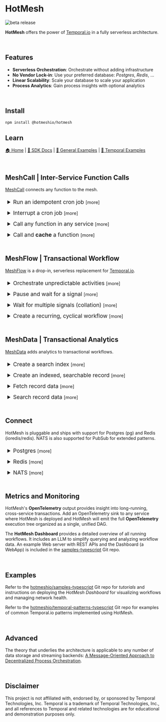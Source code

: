 # HotMesh
![beta release](https://img.shields.io/badge/release-beta-blue.svg)

**HotMesh** offers the power of [Temporal.io](https://temporal.io) in a fully serverless architecture.


<br/>

## Features

- **Serverless Orchestration**: Orchestrate without adding infrastructure
- **No Vendor Lock-in**: Use your preferred database: *Postgres*, *Redis*, ...
- **Linear Scalability**: Scale your database to scale your application
- **Process Analytics**: Gain process insights with optional analytics


<br/>

## Install

```sh
npm install @hotmeshio/hotmesh
```

## Learn
[🏠 Home](https://hotmesh.io/) | [📄 SDK Docs](https://hotmeshio.github.io/sdk-typescript/) | [💼 General Examples](https://github.com/hotmeshio/samples-typescript) | [💼 Temporal Examples](https://github.com/hotmeshio/temporal-patterns-typescript)

<br/>

## MeshCall | Inter-Service Function Calls
[MeshCall](https://hotmeshio.github.io/sdk-typescript/classes/services_meshcall.MeshCall.html) connects any function to the mesh.

<details style="padding: .5em">
  <summary style="font-size:1.25em;">Run an idempotent cron job <small>[more]</small></summary>

  ### Run a Cron
  This example demonstrates an *idempotent* cron that runs daily at midnight. The `id` makes each cron job unique and ensures that only one instance runs, despite repeated invocations. *The `cron` method returns `false` if a workflow is already running with the same `id`.*
  
  Optionally set a `delay` and/or set `maxCycles` to limit the number of cycles. The `interval` can be any human-readable time format (e.g., `1 day`, `2 hours`, `30 minutes`, etc) or a standard cron expression.

1. Define the cron function.
    ```typescript
    //cron.ts
    import { MeshCall } from '@hotmeshio/hotmesh';
    import { Client as Postgres } from 'pg';

    export const runMyCron = async (id: string, interval = '0 0 * * *'): Promise<boolean> => {
      return await MeshCall.cron({
        topic: 'my.cron.function',
        connection: {
          class: Postgres,
          options: {
            connectionString: 'postgresql://usr:pwd@localhost:5432/db'
          }
        },
        callback: async () => {
          //your code here...
        },
        options: { id, interval, maxCycles: 24 }
      });
    };
    ```

2. Call `runMyCron` at server startup (or call as needed to run multiple crons).
    ```typescript
    //server.ts
    import { runMyCron } from './cron';

    runMyCron('myNightlyCron123');
    ```
</details>

<details style="padding: .5em">
  <summary style="font-size:1.25em;">Interrupt a cron job <small>[more]</small></summary>

  ### Interrupt a Cron
  This example demonstrates how to cancel a running cron job.

1. Use the same `id` and `topic` that were used to create the cron to cancel it.
    ```typescript
    import { MeshCall } from '@hotmeshio/hotmesh';
    import { Client as Postgres } from 'pg';

    MeshCall.interrupt({
      topic: 'my.cron.function',
      connection: {
        class: Postgres,
        options: {
          connectionString: 'postgresql://usr:pwd@localhost:5432/db'
        }
      },
      options: { id: 'myNightlyCron123' }
    });
    ```
</details>

<details style="padding: .5em">
  <summary style="font-size:1.25em;">Call any function in any service <small>[more]</small></summary>

  ### Call a Function
  Make interservice calls that behave like HTTP but without the setup and performance overhead. This example demonstrates how to connect and call a function.

1. Call `MeshCall.connect` and provide a `topic` to uniquely identify the function.

    ```typescript
    //myFunctionWrapper.ts
    import { MeshCall, Types } from '@hotmeshio/hotmesh';
    import { Client as Postgres } from 'pg';

    export const connectMyFunction = async () => {
      return await MeshCall.connect({
        topic: 'my.demo.function',
        connection: {
          class: Postgres,
          options: {
            connectionString: 'postgresql://usr:pwd@localhost:5432/db'
          }
        },
        callback: async (input: string) => {
          //your code goes here; response must be JSON serializable
          return { hello: input }
        },
      });
    };
      ```

2. Call `connectMyFunction` at server startup to connect your function to the mesh.

    ```typescript
    //server.ts
    import { connectMyFunction } from './myFunctionWrapper';
    connectMyFunction();
    ```

3. Call your function from anywhere on the network (or even from the same service). Send any payload as long as it's JSON serializable.

    ```typescript
    import { MeshCall } from '@hotmeshio/hotmesh';
    import { Client as Postgres } from 'pg';

    const result = await MeshCall.exec({
      topic: 'my.demo.function',
      args: ['something'],
      connection: {
        class: Postgres,
        options: {
          connectionString: 'postgresql://usr:pwd@localhost:5432/db'
        }
      },
    }); //returns `{ hello: 'something'}`
    ```
</details>

<details style="padding: .5em">
  <summary style="font-size:1.25em;">Call and <b>cache</b> a function <small>[more]</small></summary>

  ### Cache a Function
  This solution builds upon the previous example, caching the response. The linked function will only be re/called when the cached result expires. Everything remains the same, except the caller which specifies an `id` and `ttl`.

1. Make the call from another service (or even the same service). Include an `id` and `ttl` to cache the result for the specified duration.

    ```typescript
    import { MeshCall } from '@hotmeshio/hotmesh';
    import { Client as Postgres } from 'pg';

    const result = await MeshCall.exec({
      topic: 'my.demo.function',
      args: ['anything'],
      connection: {
        class: Postgres,
        options: {
          connectionString: 'postgresql://usr:pwd@localhost:5432/db'
        }
      },
      options: { id: 'myid123', ttl: '15 minutes' },
    }); //returns `{ hello: 'anything'}`
    ```

2. Flush the cache at any time, using the same `topic` and cache `id`.

    ```typescript
    import { MeshCall } from '@hotmeshio/hotmesh';
    import { Client as Postgres } from 'pg';

    await MeshCall.flush({
      topic: 'my.demo.function',
      connection: {
        class: Postgres,
        options: {
          connectionString: 'postgresql://usr:pwd@localhost:5432/db'
        }
      },
      options: { id: 'myid123' },
    });
    ```
</details>


<br/>

## MeshFlow | Transactional Workflow
[MeshFlow](https://hotmeshio.github.io/sdk-typescript/classes/services_meshflow.MeshFlow.html) is a drop-in, serverless replacement for [Temporal.io](https://temporal.io).

<details style="padding: .5em">
  <summary style="font-size:1.25em;">Orchestrate unpredictable activities <small>[more]</small></summary>

### Proxy Activities
When an endpoint is unpredictable, use `proxyActivities`. HotMesh will retry as necessary until the call succeeds. This example demonstrates a workflow that greets a user in both English and Spanish. Even though both activities throw random errors, the workflow always returns a successful result.

1. Start by defining **activities**. Note how each throws an error 50% of the time.

    ```typescript
    //activities.ts
    export async function greet(name: string): Promise<string> {
      if (Math.random() > 0.5) throw new Error('Random error');
      return `Hello, ${name}!`;
    }

    export async function saludar(nombre: string): Promise<string> {
      if (Math.random() > 0.5) throw new Error('Random error');
      return `¡Hola, ${nombre}!`;
    }
    ```

2. Define the **workflow** logic. Include conditional branching, loops, etc to control activity execution. It's vanilla JavaScript written in your own coding style. The only requirement is to use `proxyActivities`, ensuring your activities are executed with HotMesh's durability wrapper.

    ```typescript
    //workflows.ts
    import { workflow } from '@hotmeshio/hotmesh';
    import * as activities from './activities';

    const { greet, saludar } = workflow
      .proxyActivities<typeof activities>({
        activities
      });

    export async function example(name: string): Promise<[string, string]> {
      return Promise.all([
        greet(name),
        saludar(name)
      ]);
    }
    ```

3. Instance a HotMesh **client** to invoke the workflow.

    ```typescript
    //client.ts
    import { Client, HotMesh } from '@hotmeshio/hotmesh';
    import { Client as Postgres } from 'pg';

    async function run(): Promise<string> {
      const client = new Client({
        connection: {
          class: Postgres,
          options: {
            connectionString: 'postgresql://usr:pwd@localhost:5432/db'
          }
        }
      });

      const handle = await client.workflow.start<[string,string]>({
        args: ['HotMesh'],
        taskQueue: 'default',
        workflowName: 'example',
        workflowId: HotMesh.guid()
      });

      return await handle.result();
      //returns ['Hello HotMesh', '¡Hola, HotMesh!']
    }
    ```

4. Finally, create a **worker** and link the workflow function. Workers listen for tasks on their assigned task queue and invoke the workflow function each time they receive an event.

    ```typescript
    //worker.ts
    import { worker } from '@hotmeshio/hotmesh';
    import { Client as Postgres } from 'pg';
    import * as workflows from './workflows';

    async function run() {
      const worker = await Worker.create({
        connection: {
          class: Postgres,
          options: {
            connectionString: 'postgresql://usr:pwd@localhost:5432/db'
          }
        },
        taskQueue: 'default',
        workflow: workflows.example,
      });

      await worker.run();
    }
    ```
</details>

<details style="padding: .5em">
  <summary style="font-size:1.25em;">Pause and wait for a signal <small>[more]</small></summary>

### Wait for Signal
Pause a function and only awaken when a matching signal is received from the outide.

1. Define the **workflow** logic. This one waits for the `my-sig-nal` signal, returning the signal payload (`{ hello: 'world' }`) when it eventually arrives. Interleave additional logic to meet your use case.

    ```typescript
    //waitForWorkflow.ts
    import { workflow } from '@hotmeshio/hotmesh';

    export async function waitForExample(): Promise<{hello: string}> {
      return await workflow.waitFor<{hello: string}>('my-sig-nal');
      //continue processing, use the payload, etc...
    }
    ```

2. Instance a HotMesh **client** and start a workflow. Use a custom workflow ID (`myWorkflow123`).

    ```typescript
    //client.ts
    import { Client, HotMesh } from '@hotmeshio/hotmesh';
    import { Client as Postgres } from 'pg';

    async function run(): Promise<string> {
      const client = new Client({
        connection: {
          class: Postgres,
          options: {
            connectionString: 'postgresql://usr:pwd@localhost:5432/db'
          }
        }
      });

      //start a workflow; it will immediately pause
      await client.workflow.start({
        args: ['HotMesh'],
        taskQueue: 'default',
        workflowName: 'waitForExample',
        workflowId: 'myWorkflow123',
        await: false,
      });
    }
    ```

3. Create a **worker** and link the `waitForExample` workflow function.

    ```typescript
    //worker.ts
    import { Worker } from '@hotmeshio/hotmesh';
    import { Client as Postgres } from 'pg';
    import * as workflows from './waitForWorkflow';

    async function run() {
      const worker = await Worker.create({
        connection: {
          class: Postgres,
          options: {
            connectionString: 'postgresql://usr:pwd@localhost:5432/db'
          }
        },
        taskQueue: 'default',
        workflow: workflows.waitForExample,
      });

      await worker.run();
    }
    ```

4. Send a signal to awaken the paused function; await the function result.

    ```typescript
    import { Client } from '@hotmeshio/hotmesh';
    import { Client as Postgres } from 'pg';

    const client = new Client({
      connection: {
        class: Postgres,
        options: {
          connectionString: 'postgresql://usr:pwd@localhost:5432/db'
        }
      }
    });

    //awaken the function by sending a signal
    await client.signal('my-sig-nal', { hello: 'world' });

    //get the workflow handle and await the result
    const handle = await client.getHandle({
      taskQueue: 'default',
      workflowId: 'myWorkflow123'
    });
    
    const result = await handle.result();
    //returns { hello: 'world' }
    ```
</details>

<details style="padding: .5em">
  <summary style="font-size:1.25em;">Wait for multiple signals (collation) <small>[more]</small></summary>

### Collate Multiple Signals
Use a standard `Promise` to collate and cache multiple signals. HotMesh will only awaken once **all** signals have arrived. HotMesh will track up to 25 concurrent signals.

1. Update the **workflow** logic to await two signals using a promise: `my-sig-nal-1` and `my-sig-nal-2`. Add additional logic to meet your use case.

    ```typescript
    //waitForWorkflows.ts
    import { workflow } from '@hotmeshio/hotmesh';

    export async function waitForExample(): Promise<[boolean, number]> {
      const [s1, s2] = await Promise.all([
        workflow.waitFor<boolean>('my-sig-nal-1'),
        workflow.waitFor<number>('my-sig-nal-2')
      ]);
      //do something with the signal payloads (s1, s2)
      return [s1, s2];
    }
    ```

2. Send **two** signals to awaken the paused function.

    ```typescript
    import { Client } from '@hotmeshio/hotmesh';
    import { Client as Postgres } from 'pg';

    const client = new Client({
      connection: {
        class: Postgres,
        options: {
          connectionString: 'postgresql://usr:pwd@localhost:5432/db'
        }
      }
    });

    //send 2 signals to awaken the function; order is unimportant
    await client.signal('my-sig-nal-2', 12345);
    await client.signal('my-sig-nal-1', true);

    //get the workflow handle and await the collated result
    const handle = await client.getHandle({
      taskQueue: 'default',
      workflowId: 'myWorkflow123'
    });
    
    const result = await handle.result();
    //returns [true, 12345]
    ```
</details>

<details style="padding: .5em">
  <summary style="font-size:1.25em;">Create a recurring, cyclical workflow <small>[more]</small></summary>

### Cyclical Workflow
This example calls an activity and then sleeps for a week. It runs indefinitely until it's manually stopped. It takes advantage of durable execution and can safely sleep for months or years.

>Container restarts have no impact on actively executing workflows as all state is retained in Redis.

1. Define the **workflow** logic. This one calls a legacy `statusDiagnostic` function once a week.

    ```typescript
    //recurringWorkflow.ts
    import { workflow } from '@hotmeshio/hotmesh';
    import * as activities from './activities';

    const { statusDiagnostic } = workflow
      .proxyActivities<typeof activities>({
        activities
      });

    export async function recurringExample(someValue: number): Promise<void> {
      do {
        await statusDiagnostic(someValue);
      } while (await workflow.sleepFor('1 week'));
    }
    ```

2. Instance a HotMesh **client** and start a workflow. Assign a custom workflow ID (e.g., `myRecurring123`) if the workflow should be idempotent.

    ```typescript
    //client.ts
    import { Client, HotMesh } from '@hotmeshio/hotmesh';
    import { Client as Postgres } from 'pg';

    async function run(): Promise<string> {
      const client = new Client({
        connection: {
          class: Postgres,
          options: {
            connectionString: 'postgresql://usr:pwd@localhost:5432/db'
          }
        }
      });

      //start a workflow; it will immediately pause
      await client.workflow.start({
        args: [55],
        taskQueue: 'default',
        workflowName: 'recurringExample',
        workflowId: 'myRecurring123',
        await: false,
      });
    }
    ```

3. Create a **worker** and link the `recurringExample` workflow function.

    ```typescript
    //worker.ts
    import { Worker } from '@hotmeshio/hotmesh';
    import { Client as Postgres } from 'pg';
    import * as workflows from './recurringWorkflow';

    async function run() {
      const worker = await Worker.create({
        connection: {
          class: Postgres,
          options: {
            connectionString: 'postgresql://usr:pwd@localhost:5432/db'
          }
        },
        taskQueue: 'default',
        workflow: workflows.recurringExample,
      });

      await worker.run();
    }
    ```

4. Cancel the recurring workflow (`myRecurring123`) by calling `interrupt`.

    ```typescript
    import { Client } from '@hotmeshio/hotmesh';
    import { Client as Postgres } from 'pg';

    const client = new Client({
      connection: {
        class: Postgres,
        options: {
          connectionString: 'postgresql://usr:pwd@localhost:5432/db'
        }
      }
    });

    //get the workflow handle and interrupt it
    const handle = await client.getHandle({
      taskQueue: 'default',
      workflowId: 'myRecurring123'
    });
    
    const result = await handle.interrupt();
    ```
</details>

<br/>

## MeshData | Transactional Analytics
[MeshData](https://hotmeshio.github.io/sdk-typescript/classes/services_meshdata.MeshData.html) adds analytics to transactional workflows.

<details style="padding: .5em">
  <summary style="font-size:1.25em;">Create a search index <small>[more]</small></summary>

### Workflow Data Indexes

This example demonstrates how to define a schema and deploy an index for a 'user' entity type.

1. Define the **schema** for the `user` entity. This one includes the 3 formats supported by the FT.SEARCH module: `TEXT`, `TAG` and `NUMERIC`.

    ```typescript
    //schema.ts
    export const schema: Types.WorkflowSearchOptions = {
      schema: {
        id: { type: 'TAG', sortable: false },
        first: { type: 'TEXT', sortable: false, nostem: true },
        active: { type: 'TAG', sortable: false },
        created: { type: 'NUMERIC', sortable: true },
      },
      index: 'user',
      prefix: ['user'],
    };
    ```

2. Create the index upon server startup. This one initializes the 'user' index, using the schema defined in the previous step. It's OK to call `createSearchIndex` multiple times; it will only create the index if it doesn't already exist.

    ```typescript
    //server.ts
    import { MeshData } from '@hotmeshio/hotmesh';
    import { Client as Postgres } from 'pg';
    import { schema } from './schema';

    const meshData = new MeshData(
      Postgres,
      options: {
        connectionString: 'postgresql://usr:pwd@localhost:5432/db'
      },
      schema,
    );
    await meshData.createSearchIndex('user', { namespace: 'meshdata' });
    ```
</details>

<details style="padding: .5em">
  <summary style="font-size:1.25em;">Create an indexed, searchable record <small>[more]</small></summary>

### Workflow Record Data
This example demonstrates how to create a 'user' workflow backed by the searchable schema from the prior example.

1. Call MeshData `connect` to initialize a 'user' entity *worker*. It references a target worker function which will run the workflow. Data fields that are documented in the schema (like `active`) will be automatically indexed when set on the workflow record.

    ```typescript
    //connect.ts
    import { MeshData } from '@hotmeshio/hotmesh';
    import { Client as Postgres } from 'pg';
    import { schema } from './schema';

    export const connectUserWorker = async (): Promise<void> => {
      const meshData = new MeshData(
        Postgres,
        options: {
          connectionString: 'postgresql://usr:pwd@localhost:5432/db'
        },
        schema,
      );
    
      await meshData.connect({
        entity: 'user',
        target: async function(name: string): Promise<string> {
          //add custom, searchable data (`active`) and return
          const search = await MeshData.workflow.search();
          await search.set('active', 'yes');
          return `Welcome, ${name}.`;
        },
        options: { namespace: 'meshdata' },
      });
    }
    ```

2. Wire up the worker at server startup, so it's ready to process incoming requests.

    ```typescript
    //server.ts
    import { connectUserWorker } from './connect';
    await connectUserWorker();
    ```

3. Call MeshData `exec` to create a 'user' workflow. Searchable data can be set throughout the workflow's lifecycle. This one initializes the workflow with 3 data fields: `id`, `name` and `timestamp`. *An additional data field (`active`) is set within the workflow function in order to demonstrate both mechanisms for reading/writing data to a workflow.*
  
    ```typescript
    //exec.ts
    import { MeshData } from '@hotmeshio/hotmesh';
    import { Client as Postgres } from 'pg';

    const meshData = new MeshData(
      Postgres,
      options: {
        connectionString: 'postgresql://usr:pwd@localhost:5432/db'
      },
      schema,
    );

    export const newUser = async (id: string, name: string): Promise<string> => {
      const response = await meshData.exec({
        entity: 'user',
        args: [name],
        options: {
          ttl: 'infinity',
          id,
          search: {
            data: { id, name, timestamp: Date.now() }
          },
          namespace: 'meshdata',
        },
      });
      return response;
    };
    ```

4. Call the `newUser` function to create a searchable 'user' record.

    ```typescript
    import { newUser } from './exec';
    const response = await newUser('jim123', 'James');
    ```
</details>

<details style="padding: .5em">
  <summary style="font-size:1.25em;">Fetch record data <small>[more]</small></summary>

### Read Record Data
This example demonstrates how to read data fields directly from a workflow.

1. Read data fields directly from the *jimbo123* 'user' record.

    ```typescript
    //read.ts
    import { MeshData } from '@hotmeshio/hotmesh';
    import { Client as Postgres } from 'pg';
    import { schema } from './schema';

    const meshData = new MeshData(
      Postgres,
      options: {
        connectionString: 'postgresql://usr:pwd@localhost:5432/db'
      },
      schema,
    );

    const data = await meshData.get(
      'user',
      'jimbo123',
      { 
        fields: ['id', 'name', 'timestamp', 'active'],
        namespace: 'meshdata'
      },
    );
    ```
</details> 

<details style="padding: .5em">
  <summary style="font-size:1.25em;">Search record data <small>[more]</small></summary>

### Query Record Data
This example demonstrates how to search for those workflows where a given condition exists in the data. This one searches for active users. *NOTE: The native Redis FT.SEARCH syntax is supported. The JSON abstraction shown here is a convenience method for straight-forward, one-dimensional queries.*

1. Search for active users (where the value of the `active` field is `yes`).

    ```typescript
    //read.ts
    import { MeshData } from '@hotmeshio/hotmesh';
    import { Client as Postgres } from 'pg';
    import { schema } from './schema';

    const meshData = new MeshData(
      Postgres,
      options: {
        connectionString: 'postgresql://usr:pwd@localhost:5432/db'
      },
      schema,
    );

    const results = await meshData.findWhere('user', {
      query: [{ field: 'active', is: '=', value: 'yes' }],
      limit: { start: 0, size: 100 },
      return: ['id', 'name', 'timestamp', 'active']
    });
    ```
</details> 

<br/>

## Connect
HotMesh is pluggable and ships with support for Postgres (pg) and Redis (ioredis/redis). NATS is also supported for PubSub for extended patterns.

<details style="padding: .5em">
  <summary style="font-size:1.25em;">Postgres <small>[more]</small></summary>

### Connect Postgres Client
```typescript
import { Client as PostgresClient } from 'pg';

//provide these credentials to HotMesh
const connection = {
  class: PostgresClient,
  options: {
    connectionString: 'postgresql://usr:pwd@localhost:5432/db'
  }
};

```
### Connect Postgres Pool
Pool connections are recommended for high-throughput applications. The pool will manage connections and automatically handle connection pooling.
```typescript
import { Pool as PostgresPool } from 'pg';

const PostgresPoolClient = new PostgresPool({
  connectionString: 'postgresql://usr:pwd@localhost:5432/db'
});

//provide these credentials to HotMesh
const connection = {
  class: PostgresPoolClient,
  options: {}
};
```

</details>

<details style="padding: .5em">
  <summary style="font-size:1.25em;">Redis <small>[more]</small></summary>

### Redis/IORedis
```typescript
import * as Redis from 'redis';
//OR `import Redis from 'ioredis';`

const connection = {
  class: Redis,
  options: {
    url: 'redis://:your_password@localhost:6379',
  }
};
```
</details>

<details style="padding: .5em">
  <summary style="font-size:1.25em;">NATS <small>[more]</small></summary>

### NATS PubSub
Add NATS for improved PubSub support, including patterned subscriptions. Note the explicit channel subscription in the example below. *The NATS provider supports version 2.0 of the NATS client (the latest version). See ./package.json for details.*

```typescript
import { Client as Postgres } from 'pg';
import { connect as NATS } from 'nats';

const connection = {
  store: {
    class: Postgres,
    options: {
      connectionString: 'postgresql://usr:pwd@localhost:5432/db',
    }
  },
  stream: {
    class: Postgres,
    options: {
      connectionString: 'postgresql://usr:pwd@localhost:5432/db',
    }
  },
  sub: {
    class: NATS,
    options: { servers: ['nats:4222'] }
  },
};
```
</details>

<br/>

## Metrics and Monitoring
HotMesh's **OpenTelemetry** output provides insight into long-running, cross-service transactions. Add an OpenTelemetry sink to any service where HotMesh is deployed and HotMesh will emit the full **OpenTelemetry** execution tree organized as a single, unified DAG.

The **HotMesh Dashboard** provides a detailed overview of all running workflows. It includes an LLM to simplify querying and analyzing workflow data. An example Web server with REST APIs and the Dashboard (a WebApp) is included in the [samples-typescript](https://github.com/hotmeshio/samples-typescript) Git repo.

<br/>

## Examples
Refer to the [hotmeshio/samples-typescript](https://github.com/hotmeshio/samples-typescript) Git repo for *tutorials* and instructions on deploying the *HotMesh Dashboard* for visualizing workflows and managing network health.

Refer to the [hotmeshio/temporal-patterns-typescript](https://github.com/hotmeshio/temporal-patterns-typescript) Git repo for examples of common Temporal.io patterns implemented using HotMesh.

<br/>

## Advanced
The theory that underlies the architecture is applicable to any number of data storage and streaming backends: [A Message-Oriented Approach to Decentralized Process Orchestration](https://zenodo.org/records/12168558).

<br/>

## Disclaimer

This project is not affiliated with, endorsed by, or sponsored by Temporal Technologies, Inc. Temporal is a trademark of Temporal Technologies, Inc., and all references to Temporal and related technologies are for educational and demonstration purposes only.
